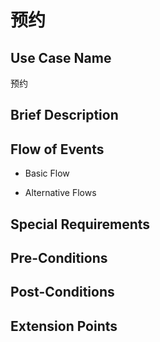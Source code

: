 预约
===========

## Use Case Name

预约

## Brief Description



## Flow of Events

- Basic Flow



- Alternative Flows



## Special Requirements



## Pre-Conditions



## Post-Conditions



## Extension Points


